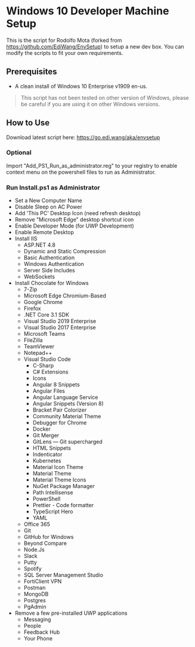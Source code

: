 # Windows 10 Developer Machine Setup

This is the script for Rodolfo Mota (forked from https://github.com/EdiWang/EnvSetup) to setup a new dev box. You can modify the scripts to fit your own requirements.

## Prerequisites

- A clean install of Windows 10 Enterprise v1909 en-us.

> This script has not been tested on other version of Windows, please be careful if you are using it on other Windows versions.

## How to Use

Download latest script here: https://go.edi.wang/aka/envsetup

### Optional

Import "Add_PS1_Run_as_administrator.reg" to your registry to enable context menu on the powershell files to run as Administrator.

### Run Install.ps1 as Administrator

- Set a New Computer Name
- Disable Sleep on AC Power
- Add 'This PC' Desktop Icon (need refresh desktop)
- Remove "Microsoft Edge" desktop shortcut icon
- Enable Developer Mode (for UWP Development)
- Enable Remote Desktop
- Install IIS
  - ASP.NET 4.8
  - Dynamic and Static Compression
  - Basic Authentication
  - Windows Authentication
  - Server Side Includes
  - WebSockets
- Install Chocolate for Windows
    - 7-Zip
    - Microsoft Edge Chromium-Based
    - Google Chrome
    - Firefox
    - .NET Core 3.1 SDK
    - Visual Studio 2019 Enterprise
    - Visual Studio 2017 Enterprise
    - Microsoft Teams
    - FileZilla
    - TeamViewer
    - Notepad++
    - Visual Studio Code
        - C-Sharp
        - C# Extensions
        - Icons
        - Angular 8 Snippets
        - Angular Files
        - Angular Language Service
        - Angular Snippets (Version 8)
        - Bracket Pair Colorizer
        - Community Material Theme
        - Debugger for Chrome
        - Docker
        - Git Merger
        - GitLens — Git supercharged
        - HTML Snippets
        - Indenticator
        - Kubernetes
        - Material Icon Theme
        - Material Theme
        - Material Theme Icons
        - NuGet Package Manager
        - Path Intellisense
        - PowerShell
        - Prettier - Code formatter
        - TypeScript Hero
        - YAML
    - Office 365
    - Git
    - GitHub for Windows
    - Beyond Compare
    - Node.Js
    - Slack
    - Putty
    - Spotify
    - SQL Server Management Studio
    - FortiClient VPN
    - Postman
    - MongoDB
    - Postgres
    - PgAdmin
- Remove a few pre-installed UWP applications
    - Messaging
    - People
    - Feedback Hub
    - Your Phone
